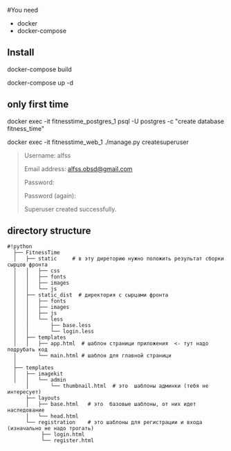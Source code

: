 #You need
* docker
* docker-compose

## Install
docker-compose build

docker-compose up -d

## only first time
docker exec -it fitnesstime_postgres_1 psql -U postgres -c "create database fitness_time"

docker exec -it fitnesstime_web_1 ./manage.py createsuperuser
>Username: alfss
>
>Email address: alfss.obsd@gmail.com
>
>Password:
>
>Password (again):
>
>Superuser created successfully.


## directory structure

```
#!python
  ├── FitnessTime
  │   ├── static     # в эту диреторию нужно положить результат сборки сырцов фронта
  │   │   ├── css
  │   │   ├── fonts
  │   │   ├── images
  │   │   └── js
  │   ├── static_dist  # директория с сырцами фронта
  │   │   ├── fonts
  │   │   ├── images
  │   │   ├── js
  │   │   └── less
  │   │       ├── base.less
  │   │       └── login.less
  │   ├── templates
  │   │   ├── app.html  # шаблон страници приложения  <- тут надо подрубать код
  │       └── main.html # шаблон для главной страници
  │   
  ├── templates
  │   ├── imagekit
  │   │   └── admin
      │       └── thumbnail.html  # это  шаблоны админки (тебя не интересует)
      ├── layouts
      │   ├── base.html   # это  базовые шаблоны, от них идет наследование
      │   └── head.html
      └── registration    # это шаблоны для регистрации и входа (изначально не надо трогать)
           ├── login.html
           └── register.html
  
```
